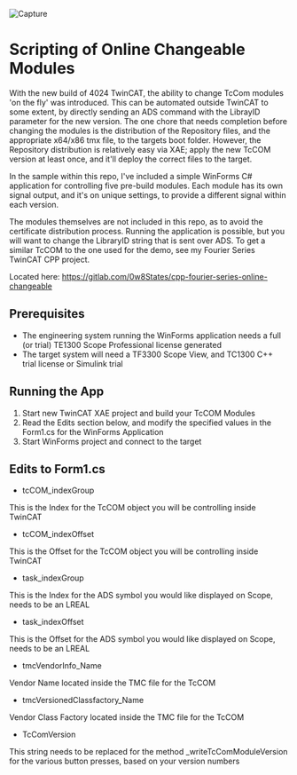 ![Capture](./Pics/Capture.gif)



# Scripting of Online Changeable Modules

With the new build of 4024 TwinCAT, the ability to change TcCom modules 'on the fly' was introduced. This can be automated outside TwinCAT to some extent, by directly sending an ADS command with the LibrayID parameter for the new version. The one chore that needs completion before changing the modules is the distribution of the Repository files, and the appropriate x64/x86 tmx file, to the targets boot folder. However, the Repository distribution is relatively easy via XAE; apply the new TcCOM version at least once, and it'll deploy the correct files to the target.

In the sample within this repo, I've included a simple WinForms C# application for controlling five pre-build modules. Each module has its own signal output, and it's on unique settings, to provide a different signal within each version.

The modules themselves are not included in this repo, as to avoid the certificate distribution process. Running the application is possible, but you will want to change the LibraryID string that is sent over ADS. To get a similar TcCOM to the one used for the demo, see my Fourier Series TwinCAT CPP project. 

Located here: https://gitlab.com/0w8States/cpp-fourier-series-online-changeable

## Prerequisites

* The engineering system running the WinForms application needs a full (or trial) TE1300 Scope Professional license generated
* The target system will need a TF3300 Scope View, and TC1300 C++ trial license or Simulink trial

## Running the App

1. Start new TwinCAT XAE project and build your TcCOM Modules
2. Read the Edits section below, and modify the specified values in the Form1.cs for the WinForms Application
3. Start WinForms project and connect to the target

## Edits to Form1.cs

* tcCOM_indexGroup

This is the Index for the TcCOM object you will be controlling inside TwinCAT    

* tcCOM_indexOffset

This is the Offset for the TcCOM object you will be controlling inside TwinCAT

* task_indexGroup

This is the Index for the ADS symbol you would like displayed on Scope, needs to be an LREAL

* task_indexOffset

This is the Offset for the ADS symbol you would like displayed on Scope, needs to be an LREAL

* tmcVendorInfo_Name

Vendor Name located inside the TMC file for the TcCOM

* tmcVersionedClassfactory_Name

Vendor Class Factory located inside the TMC file for the TcCOM

* TcComVersion

This string needs to be replaced for the method _writeTcComModuleVersion for the various button presses, based on your version numbers